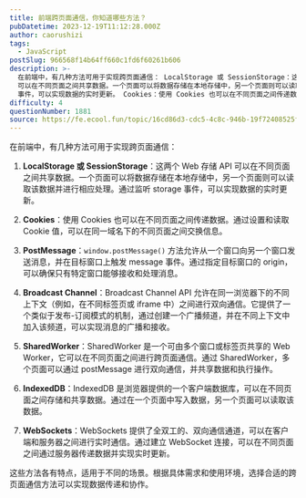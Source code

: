 ```yaml
---
title: 前端跨页面通信，你知道哪些方法？
pubDatetime: 2023-12-19T11:12:28.000Z
author: caorushizi
tags:
  - JavaScript
postSlug: 966568f14b64ff660c1fd6f60261b606
description: >-
  在前端中，有几种方法可用于实现跨页面通信： LocalStorage 或 SessionStorage：这两个 Web 存储 API
  可以在不同页面之间共享数据。一个页面可以将数据存储在本地存储中，另一个页面则可以读取该数据并进行相应处理。通过监听 storage
  事件，可以实现数据的实时更新。 Cookies：使用 Cookies 也可以在不同页面之间传递数据。通过设置和读取 Cookie 值，
difficulty: 4
questionNumber: 1881
source: https://fe.ecool.fun/topic/16cd86d3-cdc5-4c8c-946b-19f72408525f
---
```


在前端中，有几种方法可用于实现跨页面通信：

1. **LocalStorage 或 SessionStorage**：这两个 Web 存储 API 可以在不同页面之间共享数据。一个页面可以将数据存储在本地存储中，另一个页面则可以读取该数据并进行相应处理。通过监听 storage 事件，可以实现数据的实时更新。

2. **Cookies**：使用 Cookies 也可以在不同页面之间传递数据。通过设置和读取 Cookie 值，可以在同一域名下的不同页面之间交换信息。

3. **PostMessage**：`window.postMessage()` 方法允许从一个窗口向另一个窗口发送消息，并在目标窗口上触发 message 事件。通过指定目标窗口的 origin，可以确保只有特定窗口能够接收和处理消息。

4. **Broadcast Channel**：Broadcast Channel API 允许在同一浏览器下的不同上下文（例如，在不同标签页或 iframe 中）之间进行双向通信。它提供了一个类似于发布-订阅模式的机制，通过创建一个广播频道，并在不同上下文中加入该频道，可以实现消息的广播和接收。

5. **SharedWorker**：SharedWorker 是一个可由多个窗口或标签页共享的 Web Worker，它可以在不同页面之间进行跨页面通信。通过 SharedWorker，多个页面可以通过 postMessage 进行双向通信，并共享数据和执行操作。

6. **IndexedDB**：IndexedDB 是浏览器提供的一个客户端数据库，可以在不同页面之间存储和共享数据。通过在一个页面中写入数据，另一个页面可以读取该数据。

7. **WebSockets**：WebSockets 提供了全双工的、双向通信通道，可以在客户端和服务器之间进行实时通信。通过建立 WebSocket 连接，可以在不同页面之间通过服务器传递数据并实现实时更新。

这些方法各有特点，适用于不同的场景。根据具体需求和使用环境，选择合适的跨页面通信方法可以实现数据传递和协作。
